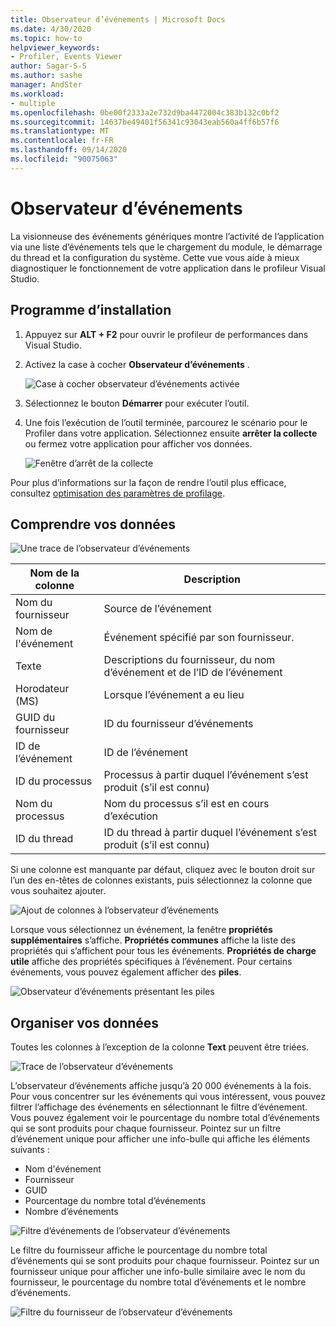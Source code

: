 ```yaml
---
title: Observateur d’événements | Microsoft Docs
ms.date: 4/30/2020
ms.topic: how-to
helpviewer_keywords:
- Profiler, Events Viewer
author: Sagar-S-S
ms.author: sashe
manager: AndSter
ms.workload:
- multiple
ms.openlocfilehash: 0be00f2333a2e732d9ba4472004c383b132c0bf2
ms.sourcegitcommit: 14637be49401f56341c93043eab560a4ff6b57f6
ms.translationtype: MT
ms.contentlocale: fr-FR
ms.lasthandoff: 09/14/2020
ms.locfileid: "90075063"
---
```

# <a name="events-viewer"></a>Observateur d’événements

La visionneuse des événements génériques montre l’activité de l’application via une liste d’événements tels que le chargement du module, le démarrage du thread et la configuration du système. Cette vue vous aide à mieux diagnostiquer le fonctionnement de votre application dans le profileur Visual Studio.

## <a name="setup"></a>Programme d’installation

1. Appuyez sur **ALT + F2** pour ouvrir le profileur de performances dans Visual Studio.

1. Activez la case à cocher **Observateur d’événements** .

   ![Case à cocher observateur d’événements activée](../profiling/media/eventsviewerselected.png "Case à cocher observateur d’événements activée")

1. Sélectionnez le bouton **Démarrer** pour exécuter l’outil.

1. Une fois l’exécution de l’outil terminée, parcourez le scénario pour le Profiler dans votre application. Sélectionnez ensuite **arrêter la collecte** ou fermez votre application pour afficher vos données.

   ![Fenêtre d’arrêt de la collecte](../profiling/media/stopcollectioneventsviewer.png "Fenêtre d’arrêt de la collecte")

Pour plus d’informations sur la façon de rendre l’outil plus efficace, consultez [optimisation des paramètres de profilage](../profiling/optimize-profiler-settings.md).

## <a name="understand-your-data"></a>Comprendre vos données

![Une trace de l’observateur d’événements](../profiling/media/eventviewertrace.png "Une trace de l’observateur d’événements")

|Nom de la colonne|Description|
|----------|---------------------|
|Nom du fournisseur|Source de l’événement|
|Nom de l'événement|Événement spécifié par son fournisseur.|
|Texte|Descriptions du fournisseur, du nom d’événement et de l’ID de l’événement|
|Horodateur (MS)|Lorsque l’événement a eu lieu|
|GUID du fournisseur|ID du fournisseur d’événements|
|ID de l’événement|ID de l’événement|
|ID du processus|Processus à partir duquel l’événement s’est produit (s’il est connu)|
|Nom du processus|Nom du processus s’il est en cours d’exécution|
|ID du thread|ID du thread à partir duquel l’événement s’est produit (s’il est connu)|

Si une colonne est manquante par défaut, cliquez avec le bouton droit sur l’un des en-têtes de colonnes existants, puis sélectionnez la colonne que vous souhaitez ajouter.

![Ajout de colonnes à l’observateur d’événements](../profiling/media/eventvieweraddcolumns.png "Ajout de colonnes à l’observateur d’événements")

Lorsque vous sélectionnez un événement, la fenêtre **propriétés supplémentaires** s’affiche. **Propriétés communes** affiche la liste des propriétés qui s’affichent pour tous les événements. **Propriétés de charge utile** affiche des propriétés spécifiques à l’événement. Pour certains événements, vous pouvez également afficher des **piles**.

![Observateur d’événements présentant les piles](../profiling/media/eventviewerstacks.png "Observateur d’événements présentant les piles")

## <a name="organize-your-data"></a>Organiser vos données

Toutes les colonnes à l’exception de la colonne **Text** peuvent être triées.

![Trace de l’observateur d’événements](../profiling/media/eventviewertrace.png "Trace de l’observateur d’événements")

L’observateur d’événements affiche jusqu’à 20 000 événements à la fois. Pour vous concentrer sur les événements qui vous intéressent, vous pouvez filtrer l’affichage des événements en sélectionnant le filtre d’événement. Vous pouvez également voir le pourcentage du nombre total d’événements qui se sont produits pour chaque fournisseur. Pointez sur un filtre d’événement unique pour afficher une info-bulle qui affiche les éléments suivants :

- Nom d'événement
- Fournisseur
- GUID
- Pourcentage du nombre total d’événements
- Nombre d’événements

![Filtre d’événements de l’observateur d’événements](../profiling/media/eventviewereventfilter.png "Filtre d’événements de l’observateur d’événements")

Le filtre du fournisseur affiche le pourcentage du nombre total d’événements qui se sont produits pour chaque fournisseur. Pointez sur un fournisseur unique pour afficher une info-bulle similaire avec le nom du fournisseur, le pourcentage du nombre total d’événements et le nombre d’événements.

![Filtre du fournisseur de l’observateur d’événements](../profiling/media/eventviewerproviderfilter.png "Filtre du fournisseur de l’observateur d’événements")
